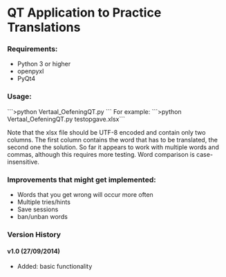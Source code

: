 <h1>QT Application to Practice Translations</h1>

<h3>Requirements:</h3>   
<ul><li>Python 3 or higher  
<li>openpyxl  
<li>PyQt4</li></ul>
  
<h3>Usage: </h3>    
```>python Vertaal_OefeningQT.py <excel file with words and translations.xlsx>```  
For example:  
```>python Vertaal_OefeningQT.py testopgave.xlsx```  

<p>Note that the xlsx file should be UTF-8 encoded and contain only two columns. 
The first column contains the word that has to be translated, the second one the solution.
So far it appears to work with multiple words and commas, although this requires more testing. 
Word comparison is case-insensitive. 
</p>


<h3>Improvements that might get implemented:  </h3>   
<ul><li>Words that you get wrong will occur more often  </li>
<li>Multiple tries/hints </li> 
<li>Save sessions  </li>
<li>ban/unban words  </li></ul>

<h3> Version History </h3>
<h4>v1.0 (27/09/2014)</h4> 
<ul><li>Added: basic functionality</li></ul>
